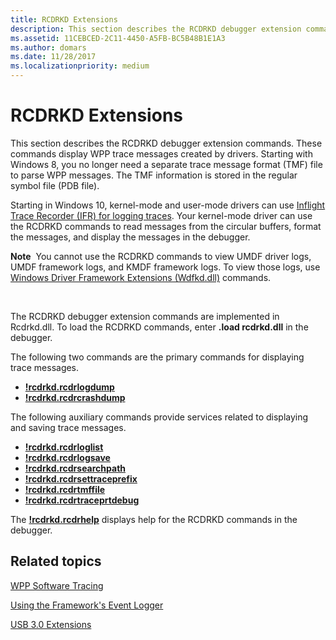 ```yaml
---
title: RCDRKD Extensions
description: This section describes the RCDRKD debugger extension commands. These commands display WPP trace messages created by drivers.
ms.assetid: 11CEBCED-2C11-4450-A5FB-BC5B48B1E1A3
ms.author: domars
ms.date: 11/28/2017
ms.localizationpriority: medium
---
```


# RCDRKD Extensions


This section describes the RCDRKD debugger extension commands. These commands display WPP trace messages created by drivers. Starting with Windows 8, you no longer need a separate trace message format (TMF) file to parse WPP messages. The TMF information is stored in the regular symbol file (PDB file).

Starting in Windows 10, kernel-mode and user-mode drivers can use [Inflight Trace Recorder (IFR) for logging traces](https://msdn.microsoft.com/library/windows/hardware/dn914610). Your kernel-mode driver can use the RCDRKD commands to read messages from the circular buffers, format the messages, and display the messages in the debugger.

**Note**  You cannot use the RCDRKD commands to view UMDF driver logs, UMDF framework logs, and KMDF framework logs. To view those logs, use [Windows Driver Framework Extensions (Wdfkd.dll)](kernel-mode-driver-framework-extensions--wdfkd-dll-.md) commands.

 

The RCDRKD debugger extension commands are implemented in Rcdrkd.dll. To load the RCDRKD commands, enter **.load rcdrkd.dll** in the debugger.

The following two commands are the primary commands for displaying trace messages.

-   [**!rcdrkd.rcdrlogdump**](-rcdrkd-rcdrlogdump.md)
-   [**!rcdrkd.rcdrcrashdump**](-rcdrkd-rcdrcrashdump.md)

The following auxiliary commands provide services related to displaying and saving trace messages.

-   [**!rcdrkd.rcdrloglist**](-rcdrkd-rcdrloglist.md)
-   [**!rcdrkd.rcdrlogsave**](-rcdrkd-rcdrlogsave.md)
-   [**!rcdrkd.rcdrsearchpath**](-rcdrkd-rcdrsearchpath.md)
-   [**!rcdrkd.rcdrsettraceprefix**](-rcdrkd-rcdrsettraceprefix.md)
-   [**!rcdrkd.rcdrtmffile**](-rcdrkd-rcdrtmffile.md)
-   [**!rcdrkd.rcdrtraceprtdebug**](-rcdrkd-rcdrtraceprtdebug.md)

The [**!rcdrkd.rcdrhelp**](-rcdrkd-rcdrhelp.md) displays help for the RCDRKD commands in the debugger.

## <span id="related_topics"></span>Related topics


[WPP Software Tracing](http://go.microsoft.com/fwlink/p?LinkID=251984)

[Using the Framework's Event Logger](http://go.microsoft.com/fwlink/p?LinkID=251985)

[USB 3.0 Extensions](usb-3-extensions.md)

 

 






